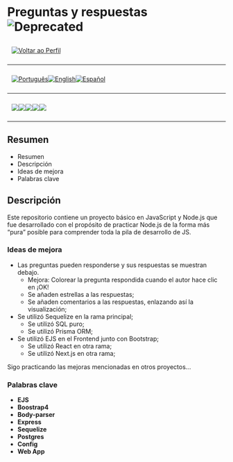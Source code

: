 <p align="center">
  <h1>
    Preguntas y respuestas
  <span>
      <img src="https://img.shields.io/badge/-DEPRECATED-8A2BE2?style=for-the-badge" alt="Deprecated">
  </span>
  
  </h1>
</p>

<div style="display: flex; align-items: center; padding: 10px;">
  <span>
    <a href="https://github.com/rafael-o-cunha/">
        <img src="https://img.shields.io/badge/-Home-black?style=for-the-badge" alt="Voltar ao Perfil">
    </a>
</span>
</div>

---

<div style="display: flex; align-items: center; padding: 10px;">
  <span>
    <a href="https://github.com/rafael-o-cunha/perguntas_e_respostas/blob/main/README.md">
      <img src="https://img.shields.io/badge/-Português-green?style=for-the-badge" alt="Português">
    </a>
  </span>

  <span>
    <a href="https://github.com/rafael-o-cunha/perguntas_e_respostas/blob/main/README_EN.md">
      <img src="https://img.shields.io/badge/-English-blue?style=for-the-badge" alt="English">
    </a>
  </span>

  <span>
    <a href="https://github.com/rafael-o-cunha/perguntas_e_respostas/blob/main/README_ES.md">
      <img src="https://img.shields.io/badge/-Español-red?style=for-the-badge" alt="Español">
    </a>
  </span>
</div>

---

<div style="display: flex; align-items: center; padding: 10px;">
  <span>
    <img src="https://img.shields.io/badge/node.js-339933?style=for-the-badge&logo=Node.js&logoColor=white" />
  </span>
  <span>
    <img src="https://img.shields.io/badge/Bootstrap-563D7C?style=for-the-badge&logo=bootstrap&logoColor=white" />
  </span>
  <span>
    <img src="https://img.shields.io/badge/express.js-000000?style=for-the-badge&logo=express&logoColor=white" />
  </span>
  <span>
    <img src="https://img.shields.io/badge/postgresql-4169e1?style=for-the-badge&logo=postgresql&logoColor=white" />
  </span>
  <span>
    <img src="https://img.shields.io/badge/Visual%20Studio%20Code-007ACC?style=for-the-badge&logo=visualstudiocode&logoColor=fff" />
  </span>
</div>

---

## Resumen

- Resumen
- Descripción
- Ideas de mejora
- Palabras clave

## Descripción
 Este repositorio contiene un proyecto básico en JavaScript y Node.js que fue desarrollado con el propósito
de practicar Node.js de la forma más “pura” posible para comprender toda la pila de desarrollo de JS.

### Ideas de mejora

- Las preguntas pueden responderse y sus respuestas se muestran debajo.
  - Mejora: Colorear la pregunta respondida cuando el autor hace clic en ¡OK!
  - Se añaden estrellas a las respuestas;
  - Se añaden comentarios a las respuestas, enlazando así la visualización;
- Se utilizó Sequelize en la rama principal;
  - Se utilizó SQL puro;
  - Se utilizó Prisma ORM;
- Se utilizó EJS en el Frontend junto con Bootstrap;
  - Se utilizó React en otra rama;
  - Se utilizó Next.js en otra rama;


Sigo practicando las mejoras mencionadas en otros proyectos...

### Palabras clave

- **EJS**
- **Boostrap4**
- **Body-parser**
- **Express**
- **Sequelize**
- **Postgres**
- **Config**
- **Web App**




